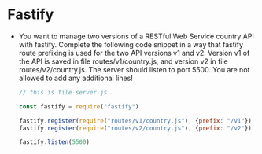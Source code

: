 # Fastify

- You want to manage two versions of a RESTful Web Service country API with fastify.
Complete the following code snippet in a way that fastify route prefixing is used for the two API versions v1 and v2.
Version v1 of the API is saved in file routes/v1/country.js, and version v2 in file routes/v2/country.js.
The server should listen to port 5500.
You are not allowed to add any additional lines!

    ```js
    // this is file server.js
    
    const fastify = require("fastify")
    
    fastify.register(require("routes/v1/country.js"), {prefix: "/v1"})
    fastify.register(require("routes/v2/country.js"), {prefix: "/v2"})
    
    fastify.listen(5500)
    ```
